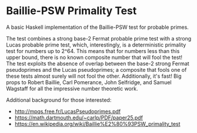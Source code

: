 # Baillie-PSW Primality Test
A basic Haskell implementation of the Baillie-PSW test for probable primes.

The test combines a strong base-2 Fermat probable prime test with a strong Lucas probable prime test, which, interestingly,
is a deterministic primality test for numbers up to 2^64. This means that for numbers less than this upper bound, there is no
known composite number that will fool the test! The test exploits the absence of overlap between the base-2 strong Fermat pseudoprimes
and the Lucas pseudoprimes; a composite that fools one of these tests almost surely will not fool the other. Additionally, it's fast!
Big props to Robert Baillie, Carl Pomerance, John Selfridge, and Samuel Wagstaff for all the impressive number theoretic work.

Additional background for those interested:
* http://mpqs.free.fr/LucasPseudoprimes.pdf
* https://math.dartmouth.edu/~carlp/PDF/paper25.pdf
* https://en.wikipedia.org/wiki/Baillie%E2%80%93PSW_primality_test
